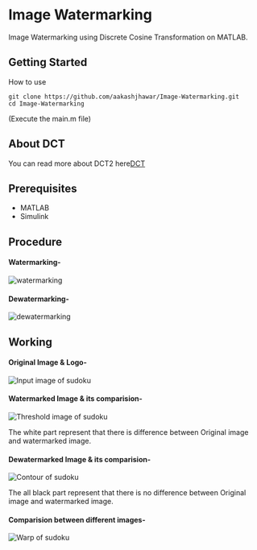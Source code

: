 # Image Watermarking
Image Watermarking using Discrete Cosine Transformation on MATLAB.

## Getting Started

How to use
```    
git clone https://github.com/aakashjhawar/Image-Watermarking.git
cd Image-Watermarking
```
(Execute the main.m file) 

## About DCT
You can read more about DCT2 here[DCT](https://in.mathworks.com/help/images/ref/dct2.html)

## Prerequisites

- MATLAB
- Simulink

## Procedure
#### Watermarking-
![watermarking](https://github.com/aakashjhawar/Image-Watermarking/blob/master/images/watermarking.jpg)

#### Dewatermarking-
![dewatermarking](https://github.com/aakashjhawar/Image-Watermarking/blob/master/images/dewatermarking.jpg)


## Working 

#### Original Image & Logo-
![Input image of sudoku](https://github.com/aakashjhawar/Image-Watermarking/blob/master/images/original%20image.jpg)

#### Watermarked Image & its comparision-
![Threshold image of sudoku](https://github.com/aakashjhawar/Image-Watermarking/blob/master/images/watermarked_comparision.png)


The white part represent that there is difference between Original image and watermarked image.
#### Dewatermarked Image & its comparision-
![Contour of sudoku](https://github.com/aakashjhawar/Image-Watermarking/blob/master/images/dewatermarked_comparision.png)


The all black part represent that there is no difference between Original image and watermarked image.
#### Comparision between different images-
![Warp of sudoku](https://github.com/aakashjhawar/Image-Watermarking/blob/master/images/comparision.jpg)

